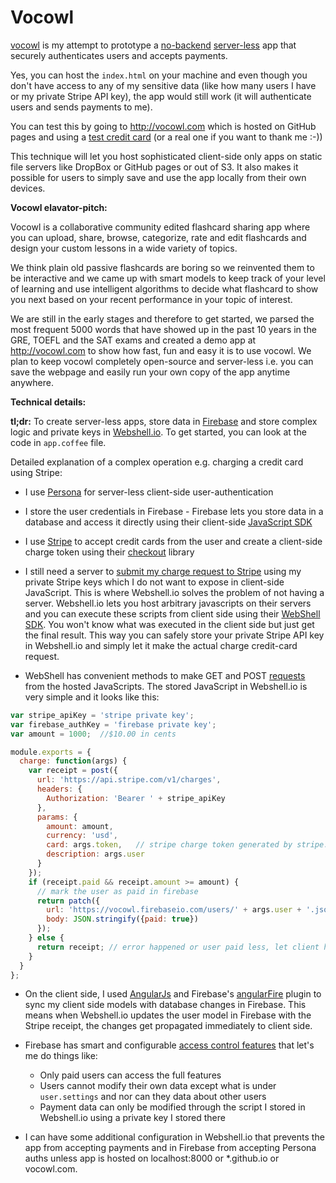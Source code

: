 Vocowl
======
[vocowl](http://vocowl.com) is my attempt to prototype a [no-backend](http://nobackend.org) [server-less](https://unhosted.org/) app that securely authenticates users and accepts payments.

Yes, you can host the `index.html` on your machine and even though you don't have access to any of my sensitive data (like how many users I have or my private Stripe API key), the app would still work (it will authenticate users and sends payments to me).

You can test this by going to <http://vocowl.com> which is hosted on GitHub pages and using a [test credit card](https://stripe.com/docs/testing) (or a real one if you want to thank me :-)) 

This technique will let you host sophisticated client-side only apps on static file servers like DropBox or GitHub pages or out of S3. It also makes it possible for users to simply save and use the app locally from their own devices.

**Vocowl elavator-pitch:**

Vocowl is a collaborative community edited flashcard sharing app where you can upload, share, browse, categorize, rate and edit flashcards and design your custom lessons in a wide variety of topics.

We think plain old passive flashcards are boring so we reinvented them to be interactive and we came up with smart models to keep track of your level of learning and use intelligent algorithms to decide what flashcard to show you next based on your recent performance in your topic of interest.

We are still in the early stages and therefore to get started, we parsed the most frequent 5000 words that have showed up in the past 10 years in the GRE, TOEFL and the SAT exams and created a demo app at <http://vocowl.com> to show how fast, fun and easy it is to use vocowl. We plan to keep vocowl completely open-source and server-less i.e. you can save the webpage and easily run your own copy of the app anytime anywhere.

**Technical details:**

**tl;dr:** To create server-less apps, store data in [Firebase](https://www.firebase.com/) and store complex logic and private keys in [Webshell.io](http://webshell.io/). To get started, you can look at the code in `app.coffee` file.

Detailed explanation of a complex operation e.g. charging a credit card using Stripe:

* I use [Persona](http://persona.org) for server-less client-side user-authentication

* I store the user credentials in Firebase - Firebase lets you store data in a database and access it directly using their client-side [JavaScript SDK](https://www.firebase.com/docs/javascript/firebase/)

* I use [Stripe](https://stripe.com/) to accept credit cards from the user and create a client-side charge token using their [checkout](https://stripe.com/docs/checkout) library

* I still need a server to [submit my charge request to Stripe](https://stripe.com/docs/api/curl#create_charge) using my private Stripe keys which I do not want to expose in client-side JavaScript. This is where Webshell.io solves the problem of not having a server. Webshell.io lets you host arbitrary javascripts on their servers and you can execute these scripts from client side using their [WebShell SDK](https://github.com/webshell/webshell-js-sdk). You won't know what was executed in the client side but just get the final result. This way you can safely store your private Stripe API key in Webshell.io and simply let it make the actual charge credit-card request.

* WebShell has convenient methods to make GET and POST [requests](http://webshell.io/docs/stdlib#http) from the hosted JavaScripts. The stored JavaScript in Webshell.io is very simple and it looks like this:

```javascript
var stripe_apiKey = 'stripe private key';
var firebase_authKey = 'firebase private key';
var amount = 1000;  //$10.00 in cents

module.exports = {
  charge: function(args) {
    var receipt = post({
      url: 'https://api.stripe.com/v1/charges',
      headers: {
        Authorization: 'Bearer ' + stripe_apiKey
      },
      params: {
        amount: amount,
        currency: 'usd',
        card: args.token,   // stripe charge token generated by stripe.js
        description: args.user
      }
    });
    if (receipt.paid && receipt.amount >= amount) {
      // mark the user as paid in firebase
      return patch({
        url: 'https://vocowl.firebaseio.com/users/' + args.user + '.json?auth=' + firebase_authKey,
        body: JSON.stringify({paid: true})
      });
    } else {
      return receipt; // error happened or user paid less, let client handle it
    }
  }
};
```

* On the client side, I used [AngularJs](angularjs.org/) and Firebase's [angularFire](https://github.com/firebase/angularFire) plugin to sync my client side models with database changes in Firebase. This means when Webshell.io updates the user model in Firebase with the Stripe receipt, the changes get propagated immediately to client side.

* Firebase has smart and configurable [access control features](https://www.firebase.com/docs/security-quickstart.html) that let's me do things like:
    * Only paid users can access the full features
    * Users cannot modify their own data except what is under `user.settings` and nor can they data about other users
    * Payment data can only be modified through the script I stored in Webshell.io using a private key I stored there

* I can have some additional configuration in Webshell.io that prevents the app from accepting payments and in Firebase from accepting Persona auths unless app is hosted on localhost:8000 or *.github.io or vocowl.com.
